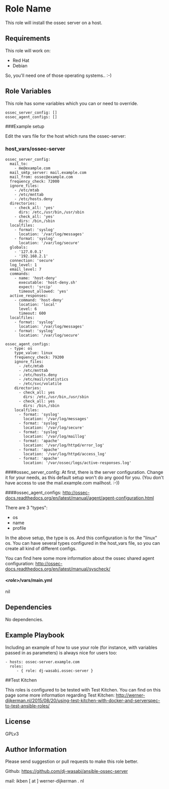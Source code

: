 Role Name
=========

This role will install the ossec server on a host.

Requirements
------------

This role will work on:
 * Red Hat
 * Debian

So, you'll need one of those operating systems.. :-)

Role Variables
--------------

This role has some variables which you can or need to override.
```
ossec_server_config: []
ossec_agent_configs: []
```

###Example setup

Edit the vars file for the host which runs the ossec-server: 
### host_vars/ossec-server
	ossec_server_config:
	  mail_to:
	    - me@example.com
	  mail_smtp_server: mail.example.com
	  mail_from: ossec@example.com
	  frequency_check: 72000
	  ignore_files:
	    - /etc/mtab
	    - /etc/mnttab
	    - /etc/hosts.deny
	  directories:
	    - check_all: 'yes'
	      dirs: /etc,/usr/bin,/usr/sbin
	    - check_all: 'yes'
	      dirs: /bin,/sbin
	  localfiles:
	    - format: 'syslog'
	      location: '/var/log/messages'
	    - format: 'syslog'
	      location: '/var/log/secure'
	  globals:
	    - '127.0.0.1'
	    - '192.168.2.1'
	  connection: 'secure'
	  log_level: 1
	  email_level: 7
	  commands:
	    - name: 'host-deny'
	      executable: 'host-deny.sh'
	      expect: 'srcip'
	      timeout_allowed: 'yes'
	  active_responses:
	    - command: 'host-deny'
	      location: 'local'
	      level: 6
	      timeout: 600
	  localfiles:
	    - format: 'syslog'
	      location: '/var/log/messages'
	    - format: 'syslog'
	      location: '/var/log/secure'

	ossec_agent_configs:
 	  - type: os
    	type_value: linux
    	frequency_check: 79200
		ignore_files:
		  - /etc/mtab
		  - /etc/mnttab
		  - /etc/hosts.deny
		  - /etc/mail/statistics
		  - /etc/svc/volatile
		directories:
		  - check_all: yes
			dirs: /etc,/usr/bin,/usr/sbin
		  - check_all: yes
			dirs: /bin,/sbin
		localfiles:
		  - format: 'syslog'
			location: '/var/log/messages'
		  - format: 'syslog'
			location: '/var/log/secure'
		  - format: 'syslog'
			location: '/var/log/maillog'
		  - format: 'apache'
			location: '/var/log/httpd/error_log'
		  - format: 'apache'
			location: '/var/log/httpd/access_log'
		  - format: 'apache'
			location: '/var/ossec/logs/active-responses.log'

####ossec_server_config:
At first, there is the server configuration. Change it for your needs, as this default setup won't do any good for you. (You don't have access to use the mail.example.com mailhost. :-))


####ossec_agent_configs:
http://ossec-docs.readthedocs.org/en/latest/manual/agent/agent-configuration.html

There are 3 "types":
  * os
  * name
  * profile

In the above setup, the type is os. And this configuration is for the "linux" os. You can have several types configured in the host_vars file, so you can create all kind of different configs.

You can find here some more information about the ossec shared agent configuration: http://ossec-docs.readthedocs.org/en/latest/manual/syscheck/

#### <_role_>/vars/main.yml
nil

Dependencies
------------

No dependencies.

Example Playbook
----------------

Including an example of how to use your role (for instance, with variables passed in as parameters) is always nice for users too:

    - hosts: ossec-server.example.com
      roles:
         - { role: dj-wasabi.ossec-server }

##Test Kitchen

This roles is configured to be tested with Test Kitchen. You can find on this page some more information regarding Test Kitchen: http://werner-dijkerman.nl/2015/08/20/using-test-kitchen-with-docker-and-serverspec-to-test-ansible-roles/


License
-------

GPLv3

Author Information
------------------

Please send suggestion or pull requests to make this role better. 

Github: https://github.com/dj-wasabi/ansible-ossec-server

mail: ikben [ at ] werner-dijkerman . nl
